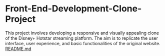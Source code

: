 # Front-End-Development-Clone-Project
This project involves developing a responsive and visually appealing clone of the Disney+ Hotstar streaming platform. The aim is to replicate the user interface, user experience, and basic functionalities of the original website.
[README.md](https://github.com/user-attachments/files/16431972/README.md)
